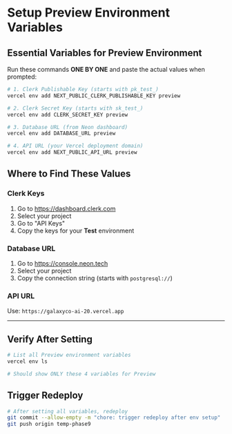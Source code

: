 # Setup Preview Environment Variables

## Essential Variables for Preview Environment

Run these commands **ONE BY ONE** and paste the actual values when prompted:

```bash
# 1. Clerk Publishable Key (starts with pk_test_)
vercel env add NEXT_PUBLIC_CLERK_PUBLISHABLE_KEY preview

# 2. Clerk Secret Key (starts with sk_test_)  
vercel env add CLERK_SECRET_KEY preview

# 3. Database URL (from Neon dashboard)
vercel env add DATABASE_URL preview

# 4. API URL (your Vercel deployment domain)
vercel env add NEXT_PUBLIC_API_URL preview
```

## Where to Find These Values

### Clerk Keys
1. Go to https://dashboard.clerk.com
2. Select your project
3. Go to "API Keys"
4. Copy the keys for your **Test** environment

### Database URL
1. Go to https://console.neon.tech
2. Select your project
3. Copy the connection string (starts with `postgresql://`)

### API URL
Use: `https://galaxyco-ai-20.vercel.app`

---

## Verify After Setting

```bash
# List all Preview environment variables
vercel env ls

# Should show ONLY these 4 variables for Preview
```

## Trigger Redeploy

```bash
# After setting all variables, redeploy
git commit --allow-empty -m "chore: trigger redeploy after env setup"
git push origin temp-phase9
```

